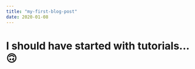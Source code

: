 ```yaml
---
title: "my-first-blog-post"
date: 2020-01-08
---
```

# I should have started with tutorials... :upside_down_face:
